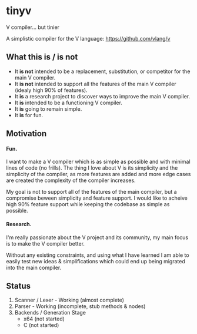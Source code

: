 # tinyv
V compiler... but tinier

A simplistic compiler for the V language: https://github.com/vlang/v

## What this is / is not
* It **is not** intended to be a replacement, substitution, or competitor for the main V compiler.
* It **is not** intended to support all the features of the main V compiler (idealy high 90% of features).
* It **is** a research project to discover ways to improve the main V compiler.
* It **is** intended to be a functioning V compiler.
* It **is** going to remain simple.
* It **is** for fun.

## Motivation
#### Fun.
I want to make a V compiler which is as simple as possible and with minimal lines of code (no frills).
The thing I love about V is its simplicity and the simplicity of the compiler, as more features are added and more edge cases are created the complexity of the compiler increases.

My goal is not to support all of the features of the main compiler, but a compromise beween simplicity and feature support. I would like to acheive high 90% feature support while keeping the codebase as simple as possible.
#### Research.
I'm really passionate about the V project and its community, my main focus is to make the V compiler better.

Without any existing constraints, and using what I have learned I am able to easily test new ideas & simplifications which could end up being migrated into the main compiler.

## Status
1. Scanner / Lexer - Working (almost complete)
2. Parser - Working (incomplete, stub methods & nodes)
3. Backends / Generation Stage
   - x64 (not started)
   - C (not started)
